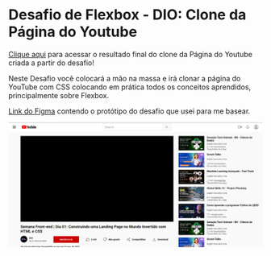 # Desafio de Flexbox - DIO: Clone da Página do Youtube

[Clique aqui](https://ferrgusttavo.github.io/css-clone-youtube/) para acessar o resultado final do clone da Página do Youtube criada a partir do desafio!

Neste Desafio você colocará a mão na massa e irá clonar a página do YouTube com CSS colocando em prática todos os conceitos aprendidos, principalmente sobre Flexbox.

[Link do Figma](https://www.figma.com/file/lrRWUZPKnqMDZrSDJmZxUS/Desafio-de-Flexbox---DIO?type=design&node-id=0-1&t=XcGDAgwwovWMTgq4-0) contendo o protótipo do desafio que usei para me basear.

![image](src/assets/images/projeto-final.png)